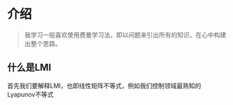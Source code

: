 # 介绍

> 我学习一般喜欢使用费曼学习法，即以问题来引出所有的知识，在心中构建出整个思路。

## 什么是LMI

首先我们要解释LMI，也即线性矩阵不等式，例如我们控制领域最熟知的Lyapunov不等式



